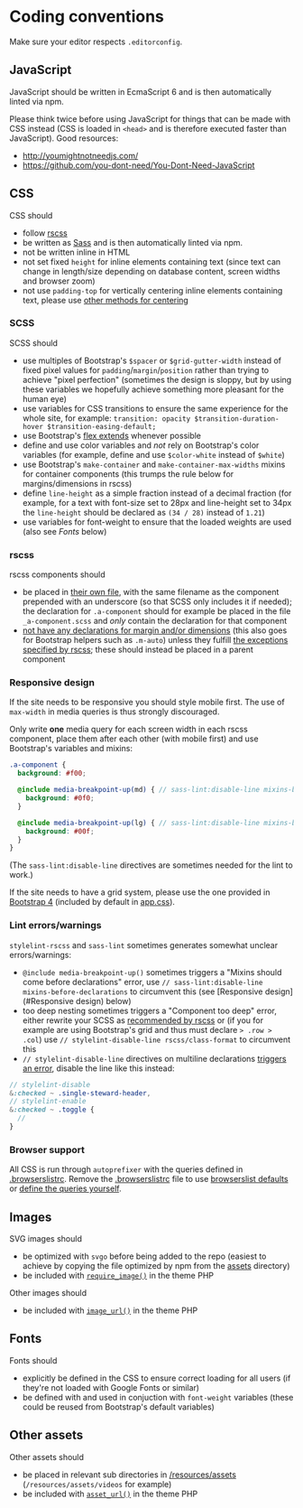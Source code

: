 # Coding conventions

Make sure your editor respects `.editorconfig`.

## JavaScript

JavaScript should be written in EcmaScript 6 and is then automatically linted via npm.

Please think twice before using JavaScript for things that can be made with CSS instead (CSS is loaded in `<head>` and is therefore executed faster than JavaScript). Good resources:

* http://youmightnotneedjs.com/
* https://github.com/you-dont-need/You-Dont-Need-JavaScript

## CSS

CSS should

* follow [rscss](http://rscss.io/)
* be written as [Sass](http://sass-lang.com/) and is then automatically linted via npm.
* not be written inline in HTML
* not set fixed `height` for inline elements containing text (since text can change in length/size depending on database content, screen widths and browser zoom)
* not use `padding-top` for vertically centering inline elements containing text, please use [other methods for centering](https://css-tricks.com/centering-css-complete-guide/)

### SCSS

SCSS should

* use multiples of Bootstrap's `$spacer` or `$grid-gutter-width` instead of fixed pixel values for `padding`/`margin`/`position` rather than trying to achieve "pixel perfection" (sometimes the design is sloppy, but by using these variables we hopefully achieve something more pleasant for the human eye)
* use variables for CSS transitions to ensure the same experience for the whole site, for example: `transition: opacity $transition-duration-hover $transition-easing-default;`
* use Bootstrap's [flex extends](https://getbootstrap.com/docs/4.1/utilities/flex/) whenever possible
* define and use color variables and *not* rely on Bootstrap's color variables (for example, define and use `$color-white` instead of `$white`)
* use Bootstrap's `make-container` and `make-container-max-widths` mixins for container components (this trumps the rule below for margins/dimensions in rscss)
* define `line-height` as a simple fraction instead of a decimal fraction (for example, for a text with font-size set to 28px and line-height set to 34px the `line-height` should be declared as `(34 / 28)` instead of `1.21`)
* use variables for font-weight to ensure that the loaded weights are used (also see *Fonts* below)

### rscss

rscss components should

* be placed in [their own file](http://rscss.io/css-structure.html#one-component-per-file), with the same filename as the component prepended with an underscore (so that SCSS only includes it if needed); the declaration for `.a-component` should for example be placed in the file `_a-component.scss` and *only* contain the declaration for that component
* [not have any declarations for margin and/or dimensions](http://rscss.io/layouts.html#avoid-positioning-properties) (this also goes for Bootstrap helpers such as `.m-auto`) unless they fulfill [the exceptions specified by rscss](http://rscss.io/layouts.html#fixed-dimensions); these should instead be placed in a parent component

### Responsive design

If the site needs to be responsive you should style mobile first. The use of `max-width` in media queries is thus strongly discouraged.

Only write **one** media query for each screen width in each rscss component, place them after each other (with mobile first) and use Bootstrap's variables and mixins:
```scss
.a-component {
  background: #f00;

  @include media-breakpoint-up(md) { // sass-lint:disable-line mixins-before-declarations
    background: #0f0;
  }

  @include media-breakpoint-up(lg) { // sass-lint:disable-line mixins-before-declarations
    background: #00f;
  }
}
```

(The `sass-lint:disable-line` directives are sometimes needed for the lint to work.)

If the site needs to have a grid system, please use the one provided in [Bootstrap 4](https://getbootstrap.com/docs/4.1/layout/grid/) (included by default in [app.css](./resources/assets/styles/app.scss#app.scss-23)).

### Lint errors/warnings

`stylelint-rscss` and `sass-lint` sometimes generates somewhat unclear errors/warnings:

* `@include media-breakpoint-up()` sometimes triggers a "Mixins should come before declarations" error, use `// sass-lint:disable-line mixins-before-declarations` to circumvent this (see [Responsive design](#Responsive design) below)
* too deep nesting sometimes triggers a "Component too deep" error, either rewrite your SCSS as [recommended by rscss](http://rscss.io/css-structure.html#avoid-over-nesting) or (if you for example are using Bootstrap's grid and thus must declare `> .row > .col`) use `// stylelint-disable-line rscss/class-format` to circumvent this
* `// stylelint-disable-line` directives on multiline declarations [triggers an error](https://github.com/stylelint/stylelint/issues/3111), disable the line like this instead:
```scss
// stylelint-disable
&:checked ~ .single-steward-header,
// stylelint-enable
&:checked ~ .toggle {
  //
}
```

### Browser support

All CSS is run through `autoprefixer` with the queries defined in [.browserslistrc](./.browserslistrc). Remove the [.browserslistrc](./.browserslistrc) file to use [browserslist defaults](https://github.com/browserslist/browserslist#queries) or [define the queries yourself](https://github.com/browserslist/browserslist#config-file).

## Images

SVG images should

* be optimized with `svgo` before being added to the repo (easiest to achieve by copying the file optimized by npm from the [assets](./public/themes/project/assets) directory)
* be included with [`require_image()`](./public/themes/sotplate/library/assets.php#assets.php-29) in the theme PHP

Other images should

* be included with [`image_url()`](./public/themes/sotplate/library/assets.php#assets.php-24) in the theme PHP

## Fonts

Fonts should

* explicitly be defined in the CSS to ensure correct loading for all users (if they're not loaded with Google Fonts or similar)
* be defined with and used in conjuction with `font-weight` variables (these could be reused from Bootstrap's default variables)

## Other assets

Other assets should

* be placed in relevant sub directories in [/resources/assets](./resources/assets) (`/resources/assets/videos` for example)
* be included with [`asset_url()`](./public/themes/sotplate/library/assets.php#assets.php-14) in the theme PHP
